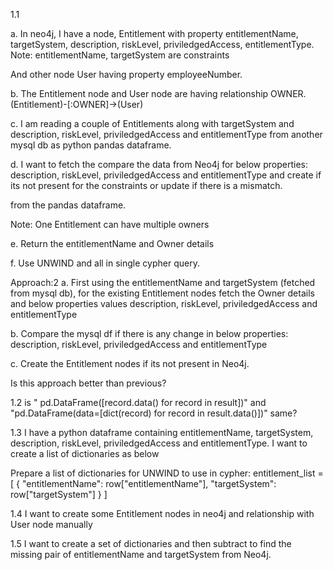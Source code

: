 1.1 

a. In neo4j, I have a node, Entitlement with property entitlementName, targetSystem, description, riskLevel, priviledgedAccess, entitlementType.
Note: entitlementName, targetSystem are constraints

And other node User having property employeeNumber.

b. The Entitlement node and User node are having relationship OWNER.
(Entitlement)-[:OWNER]->(User)

c. I am reading a couple of Entitlements along with targetSystem and description, riskLevel, priviledgedAccess and entitlementType from another mysql db as python pandas dataframe. 

d. I want to fetch the compare the data from Neo4j for below properties:
description, riskLevel, priviledgedAccess and entitlementType
and create if its not present for the constraints or update if there is a mismatch.

from the pandas dataframe. 

Note: One Entitlement can have multiple owners 

e. Return the entitlementName and Owner details

f. Use UNWIND and all in single cypher query.

Approach:2
a. First using the entitlementName and targetSystem (fetched from mysql db), for the existing Entitlement nodes fetch the Owner details and below properties values 
description, riskLevel, priviledgedAccess and entitlementType

b. Compare the mysql df if there is any change in below properties:
description, riskLevel, priviledgedAccess and entitlementType

c. Create the Entitlement nodes if its not present in Neo4j.

Is this approach better than previous?

1.2
is " pd.DataFrame([record.data() for record in result])" and 
"pd.DataFrame(data=[dict(record) for record in result.data()])" same?

1.3
I have a python dataframe containing 
entitlementName, targetSystem, description, riskLevel, priviledgedAccess and entitlementType.
I want to create a list of dictionaries as below

Prepare a list of dictionaries for UNWIND to use in cypher:
    entitlement_list = [
        {
            "entitlementName": row["entitlementName"],
            "targetSystem": row["targetSystem"]
        }
    ]

1.4 I want to create some Entitlement nodes in neo4j and relationship with User node manually

1.5 I want to create a set of dictionaries and then subtract to find the missing pair of 
entitlementName and targetSystem from Neo4j.
 
